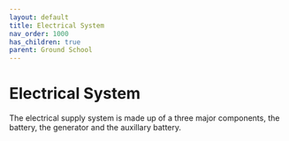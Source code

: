 ```yaml
---
layout: default
title: Electrical System
nav_order: 1000
has_children: true
parent: Ground School
---
```


# Electrical System

The electrical supply system is made up of a three major components, the battery, the generator and the auxillary battery. 

